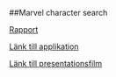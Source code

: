 ##Marvel character search

<p><a href="Rapport.md">Rapport</a></p>
<p><a href="http://martinfohlin.se/1DV449_Projekt/index.php">Länk till applikation</a></p>
<p><a href="https://www.youtube.com/watch?v=ty18UQpdAxw">Länk till presentationsfilm</a></p>